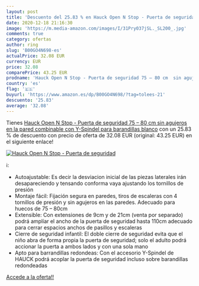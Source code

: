 ```yaml
---
layout: post
title: 'Descuento del 25.83 % en Hauck Open N Stop - Puerta de seguridad '
date: 2020-12-18 21:16:30
image: 'https://m.media-amazon.com/images/I/31Pry037jSL._SL200_.jpg'
comments: true
category: ofertas
author: ring
slug: 'B00GO4N698-es'
actualPrice: 32.08 EUR
currency: EUR
price: 32.08
comparePrice: 43.25 EUR
prodname: 'Hauck Open N Stop - Puerta de seguridad 75 – 80 cm  sin agujeros en la pared  combinable con Y-Spindel para barandillas  blanco'
country: 'es'
flag: '🇪🇸'
buyurl: 'https://www.amazon.es/dp/B00GO4N698/?tag=tolees-21'
descuento: '25.83'
average: '32.08'
---
```


Tienes [Hauck Open N Stop - Puerta de seguridad 75 – 80 cm  sin agujeros en la pared  combinable con Y-Spindel para barandillas  blanco](https://www.amazon.es/dp/B00GO4N698/?tag=tolees-21) con un 25.83 % de descuento con precio de oferta de 32.08 EUR (original: 43.25 EUR) en el siguiente enlace!

[![Hauck Open N Stop - Puerta de seguridad ](https://m.media-amazon.com/images/I/31Pry037jSL._SL200_.jpg)](https://www.amazon.es/dp/B00GO4N698/?tag=tolees-21)

ℹ️:

- Autoajustable: Es decir la desviacion inicial de las piezas laterales irán desapareciendo y tensando conforma vaya ajustando los tornillos de presión
- Montaje fácil: Fijación segura en paredes, tiros de escaleras con 4 tornillos de presión y sin agujeros en las paredes. Adecuado para huecos de 75 – 80cm
- Extensible: Con extensiones de 9cm y de 21cm (venta por separado) podrá amplíar el ancho de la puerta de seguridad hasta 110cm adecuado para cerrar espacios anchos de pasillos y escaleras
- Cierre de seguridad infantil: El doble cierre de seguridad evita que el niño abra de forma propia la puerta de seguridad; solo el adulto podrá accionar la puerta a ambos lados y con una sola mano
- Apto para barrandillas redondeas: Con el accesorio Y-Spindel de HAUCK podrá acoplar la puerta de seguridad incluso sobre barandillas redondeadas

[Accede a la oferta!!](https://www.amazon.es/dp/B00GO4N698/?tag=tolees-21)

